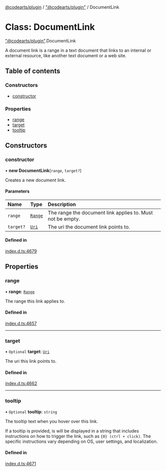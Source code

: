 [@codearts/plugin](../README.md) / ["@codearts/plugin"](../modules/_codearts_plugin_.md) / DocumentLink

# Class: DocumentLink

["@codearts/plugin"](../modules/_codearts_plugin_.md).DocumentLink

A document link is a range in a text document that links to an internal or external resource, like another
text document or a web site.

## Table of contents

### Constructors

- [constructor](codearts_plugin_.DocumentLink.md#constructor)

### Properties

- [range](codearts_plugin_.DocumentLink.md#range)
- [target](codearts_plugin_.DocumentLink.md#target)
- [tooltip](codearts_plugin_.DocumentLink.md#tooltip)

## Constructors

### constructor

• **new DocumentLink**(`range`, `target?`)

Creates a new document link.

#### Parameters

| Name | Type | Description |
| :------ | :------ | :------ |
| `range` | [`Range`](codearts_plugin_.Range.md) | The range the document link applies to. Must not be empty. |
| `target?` | [`Uri`](codearts_plugin_.Uri.md) | The uri the document link points to. |

#### Defined in

[index.d.ts:4679](https://github.com/huaweicloud/cloudide-plugin-api/blob/a055dd0/index.d.ts#L4679)

## Properties

### range

• **range**: [`Range`](codearts_plugin_.Range.md)

The range this link applies to.

#### Defined in

[index.d.ts:4657](https://github.com/huaweicloud/cloudide-plugin-api/blob/a055dd0/index.d.ts#L4657)

___

### target

• `Optional` **target**: [`Uri`](codearts_plugin_.Uri.md)

The uri this link points to.

#### Defined in

[index.d.ts:4662](https://github.com/huaweicloud/cloudide-plugin-api/blob/a055dd0/index.d.ts#L4662)

___

### tooltip

• `Optional` **tooltip**: `string`

The tooltip text when you hover over this link.

If a tooltip is provided, is will be displayed in a string that includes instructions on how to
trigger the link, such as `{0} (ctrl + click)`. The specific instructions vary depending on OS,
user settings, and localization.

#### Defined in

[index.d.ts:4671](https://github.com/huaweicloud/cloudide-plugin-api/blob/a055dd0/index.d.ts#L4671)
